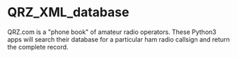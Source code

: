 # QRZ_XML_database
QRZ.com is a "phone book" of amateur radio operators.  These Python3 apps will search their database for a particular ham radio callsign and return the complete record.
